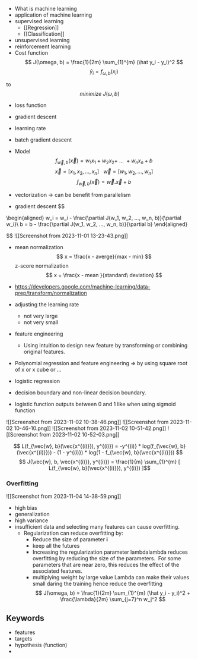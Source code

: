 
- What is machine learning
- application of machine learning
- supervised learning
	- [[Regression]]
	- [[Classification]]
- unsupervised learning
- reinforcement learning
- Cost function
$$ J(\omega, b) = \frac{1}{2m} \sum_{1}^{m} (\hat y_i - y_i)^2  $$ $$ \hat y_i = f_{\omega, b} (x_i)$$ 

to
$$ minimize\ J(\omega, b) $$

- loss function
- gradient descent
- learning rate
- batch gradient descent

- Model
$$ f_{\vec{w}, b}(\vec{x}) = w_1x_1 + w_2x_2 +\ ... \ + w_nx_n + b $$
$$ \vec{x} = [x_1, x_2, ..., x_n] \ \ \ \vec{w} = [w_1, w_2, ..., w_n] $$ $$ f_{\vec{w}, b}(\vec{x}) = \vec{w} . \vec{x} + b $$
- vectorization -> can be benefit from parallelism
- gradient descent
$$

\begin{aligned}
w_i = w_i - \frac{\partial J(w_1, w_2, ..., w_n, b)}{\partial w_i}\\
b = b - \frac{\partial J(w_1, w_2, ..., w_n, b)}{\partial b}
\end{aligned}

$$
![[Screenshot from 2023-11-01 13-23-43.png]]

- mean normalization
$$ x = \frac{x - averge}{max - min} $$
z-score normalization
$$ x = \frac{x - mean }{standard\ deviation} $$
- https://developers.google.com/machine-learning/data-prep/transform/normalization

- adjusting the learning rate
	- not very large
	- not very small
- feature engineering
	- Using intuition to design new feature by transforming or combining original features.
- Polynomial regression and feature engineering => by using square root of x or x cube or ...

- logistic regression
- decision boundary and non-linear decision boundary.
- logistic function outputs between 0 and 1 like when using sigmoid function

![[Screenshot from 2023-11-02 10-38-46.png]]
![[Screenshot from 2023-11-02 10-46-10.png]]
![[Screenshot from 2023-11-02 10-51-42.png]]
![[Screenshot from 2023-11-02 10-52-03.png]]


$$ L(f_{\vec{w}, b}(\vec{x^{(i)}}), y^{(i)}) = -y^{(i)} * log(f_{\vec{w}, b}(\vec{x^{(i)}})) - (1 - y^{(i)}) * log(1 - f_{\vec{w}, b}(\vec{x^{(i)}})) $$
$$ J(\vec{w}, b, \vec{x^{(i)}}, y^{(i)}) = \frac{1}{m} \sum_{1}^{m} [ L(f_{\vec{w}, b}(\vec{x^{(i)}}), y^{(i)}) ]$$
### Overfitting

![[Screenshot from 2023-11-04 14-38-59.png]]
- high bias
- generalization
- high variance
- insufficient data and selecting many features can cause overfitting.
	- Regularization can reduce overfitting by:
		- Reduce the size of parameter **i** 
		- keep all the futures
		- Increasing the regularization parameter lambdalambda reduces overfitting by reducing the size of the parameters.  For some parameters that are near zero, this reduces the effect of the associated features.
		- multiplying weight by large value Lambda can make their values small daring the training hence reduce the overfitting
$$ J(\omega, b) = \frac{1}{2m} \sum_{1}^{m} (\hat y_i - y_i)^2 + \frac{\lambda}{2m} \sum_{j=7}^n w_j^2 $$
## Keywords

- features
- targets
- hypothesis (function)
- 